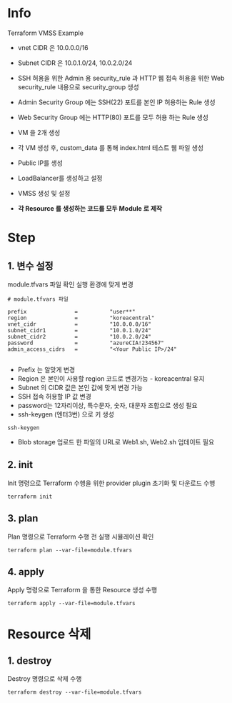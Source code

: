 # Info
Terraform VMSS Example

* vnet CIDR 은 10.0.0.0/16
* Subnet CIDR 은 10.0.1.0/24, 10.0.2.0/24

* SSH 허용을 위한 Admin 용 security_rule 과 HTTP 웹 접속 허용을 위한 Web security_rule 내용으로 security_group 생성
* Admin Security Group 에는 SSH(22) 포트를 본인 IP 허용하는 Rule 생성
* Web Security Group 에는 HTTP(80) 포트를 모두 허용 하는 Rule 생성

* VM 을 2개 생성
* 각 VM 생성 후, custom_data 를 통해 index.html 테스트 웹 파일 생성
* Public IP를 생성
* LoadBalancer를 생성하고 설정
* VMSS 생성 및 설정

* **각 Resource 를 생성하는 코드를 모두 Module 로 제작**

# Step

## 1. 변수 설정
module.tfvars 파일 확인
실행 환경에 맞게 변경  

```
# module.tfvars 파일

prefix               =          "user**"
region               =          "koreacentral"
vnet_cidr            =          "10.0.0.0/16"
subnet_cidr1         =          "10.0.1.0/24"
subnet_cidr2         =          "10.0.2.0/24"
password             =          "azureCIA!234567"
admin_access_cidrs   =          "<Your Public IP>/24"


```
* Prefix 는 알맞게 변경
* Region 은 본인이 사용할 region 코드로 변경가능 - koreacentral 유지
* Subnet 의 CIDR 값은 본인 값에 맞게 변경 가능
* SSH 접속 허용할 IP 값 변경
* password는 12자리이상, 특수문자, 숫자, 대문자 조합으로 생성 필요
* ssh-keygen (엔터3번) 으로 키 생성
```
ssh-keygen
```
* Blob storage 업로드 한 파일의 URL로 Web1.sh, Web2.sh 업데이트 필요    

## 2. init  
Init 명령으로 Terraform 수행을 위한 provider plugin 초기화 및 다운로드 수행

```
terraform init
```

## 3. plan  
Plan 명령으로 Terraform 수행 전 실행 시뮬레이션 확인
```
terraform plan --var-file=module.tfvars
```  

## 4. apply  
Apply 명령으로 Terraform 을 통한 Resource 생성 수행
```
terraform apply --var-file=module.tfvars
```  

# Resource 삭제

## 1. destroy
Destroy 명령으로 삭제 수행
```
terraform destroy --var-file=module.tfvars
```
